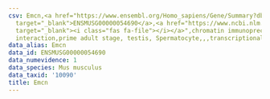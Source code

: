 ```yaml
---
csv: Emcn,<a href="https://www.ensembl.org/Homo_sapiens/Gene/Summary?db=core;g=ENSMUSG00000054690"
  target="_blank">ENSMUSG00000054690</a>,<a href="https://www.ncbi.nlm.nih.gov/pubmed/25450459"
  target="_blank"><i class="fas fa-file"></i></a>",chromatin immunoprecipitation assay,direct
  interaction,prime adult stage, testis, Spermatocyte,,,transcriptional regulation,
data_alias: Emcn
data_id: ENSMUSG00000054690
data_numevidence: 1
data_species: Mus musculus
data_taxid: '10090'
title: Emcn
---
```

